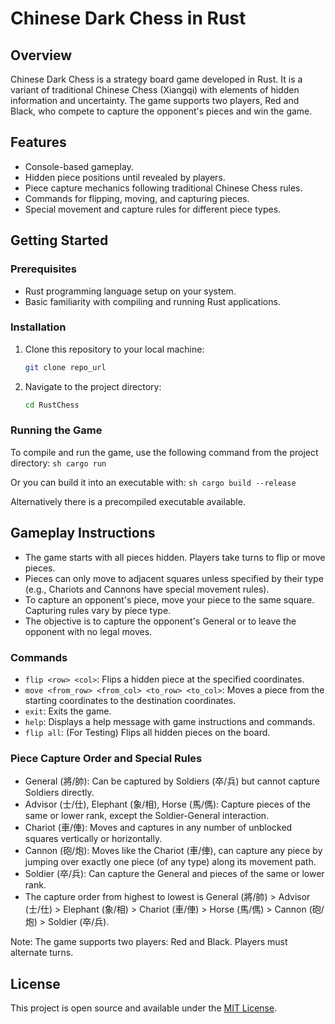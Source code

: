 # Chinese Dark Chess in Rust

## Overview
Chinese Dark Chess is a strategy board game developed in Rust. It is a variant of traditional Chinese Chess (Xiangqi) with elements of hidden information and uncertainty. The game supports two players, Red and Black, who compete to capture the opponent's pieces and win the game.

## Features
- Console-based gameplay.
- Hidden piece positions until revealed by players.
- Piece capture mechanics following traditional Chinese Chess rules.
- Commands for flipping, moving, and capturing pieces.
- Special movement and capture rules for different piece types.

## Getting Started

### Prerequisites
- Rust programming language setup on your system.
- Basic familiarity with compiling and running Rust applications.

### Installation
1. Clone this repository to your local machine:
    ```sh
    git clone repo_url
    ```
2. Navigate to the project directory:
    ```sh
    cd RustChess    
    ```

### Running the Game

To compile and run the game, use the following command from the project directory:
    ```sh
    cargo run    
    ```

Or you can build it into an executable with:
    ```sh
    cargo build --release    
    ```

Alternatively there is a precompiled executable available.

## Gameplay Instructions

- The game starts with all pieces hidden. Players take turns to flip or move pieces.
- Pieces can only move to adjacent squares unless specified by their type (e.g., Chariots and Cannons have special movement rules).
- To capture an opponent's piece, move your piece to the same square. Capturing rules vary by piece type.
- The objective is to capture the opponent's General or to leave the opponent with no legal moves.

### Commands

- `flip <row> <col>`: Flips a hidden piece at the specified coordinates.
- `move <from_row> <from_col> <to_row> <to_col>`: Moves a piece from the starting coordinates to the destination coordinates.
- `exit`: Exits the game.
- `help`: Displays a help message with game instructions and commands.
- `flip all`: (For Testing) Flips all hidden pieces on the board.

### Piece Capture Order and Special Rules

- General (將/帥): Can be captured by Soldiers (卒/兵) but cannot capture Soldiers directly.
- Advisor (士/仕), Elephant (象/相), Horse (馬/傌): Capture pieces of the same or lower rank, except the Soldier-General interaction.
- Chariot (車/俥): Moves and captures in any number of unblocked squares vertically or horizontally.
- Cannon (砲/炮): Moves like the Chariot (車/俥), can capture any piece by jumping over exactly one piece (of any type) along its movement path.
- Soldier (卒/兵): Can capture the General and pieces of the same or lower rank.
- The capture order from highest to lowest is General (將/帥) > Advisor (士/仕) > Elephant (象/相) > Chariot (車/俥) > Horse (馬/傌) > Cannon (砲/炮) > Soldier (卒/兵).

Note: The game supports two players: Red and Black. Players must alternate turns.

## License

This project is open source and available under the [MIT License](LICENSE).


